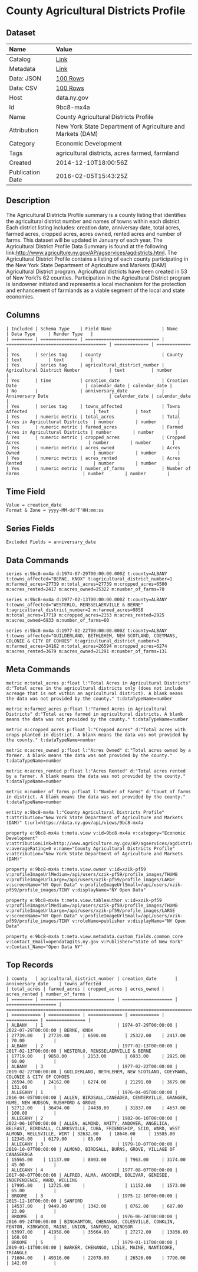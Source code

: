 # County Agricultural Districts Profile

## Dataset

| Name | Value |
| :--- | :---- |
| Catalog | [Link](https://catalog.data.gov/dataset/county-agricultural-districts-profile) |
| Metadata | [Link](https://data.ny.gov/api/views/9bc8-mx4a) |
| Data: JSON | [100 Rows](https://data.ny.gov/api/views/9bc8-mx4a/rows.json?max_rows=100) |
| Data: CSV | [100 Rows](https://data.ny.gov/api/views/9bc8-mx4a/rows.csv?max_rows=100) |
| Host | data.ny.gov |
| Id | 9bc8-mx4a |
| Name | County Agricultural Districts Profile |
| Attribution | New York State Department of Agriculture and Markets (DAM) |
| Category | Economic Development |
| Tags | agricultural districts, acres farmed, farmland |
| Created | 2014-12-10T18:00:56Z |
| Publication Date | 2016-02-05T15:43:25Z |

## Description

The Agricultural Districts Profile summary is a county listing that identifies the agricultural district number and names of towns within each district. Each district listing includes: creation date, anniversay date, total acres, farmed acres, cropped acres, acres owned, rented acres and number of farms.  This dataset will be updated in January of each year. The Agricultural District Profile Data Summary is  found at the following link:http://www.agriculture.ny.gov/AP/agservices/agdistricts.html. The Agricultural District Profile contains a listing of each county participating in the New York State Department of Agriculture and Markets (DAM) Agricultural District program. Agricultural districts have been created in 53 of New York?s 62 counties. Participation in the Agricultural District program is landowner initiated and represents a local mechanism for the protection and enhancement of farmlands as a viable segment of the local and state economies.

## Columns

```ls
| Included | Schema Type    | Field Name                   | Name                                   | Data Type     | Render Type   |
| ======== | ============== | ============================ | ====================================== | ============= | ============= |
| Yes      | series tag     | county                       | County                                 | text          | text          |
| Yes      | series tag     | agricultural_district_number | Agricultural District Number           | text          | number        |
| Yes      | time           | creation_date                | Creation Date                          | calendar_date | calendar_date |
| No       |                | anniversary_date             | Anniversary Date                       | calendar_date | calendar_date |
| Yes      | series tag     | towns_affected               | Towns Affected                         | text          | text          |
| Yes      | numeric metric | total_acres                  | Total Acres in Agricultural Districts  | number        | number        |
| Yes      | numeric metric | farmed_acres                 | Farmed Acres in Agricultural Districts | number        | number        |
| Yes      | numeric metric | cropped_acres                | Cropped Acres                          | number        | number        |
| Yes      | numeric metric | acres_owned                  | Acres Owned                            | number        | number        |
| Yes      | numeric metric | acres_rented                 | Acres Rented                           | number        | number        |
| Yes      | numeric metric | number_of_farms              | Number of Farms                        | number        | number        |
```

## Time Field

```ls
Value = creation_date
Format & Zone = yyyy-MM-dd'T'HH:mm:ss
```

## Series Fields

```ls
Excluded Fields = anniversary_date
```

## Data Commands

```ls
series e:9bc8-mx4a d:1974-07-29T00:00:00.000Z t:county=ALBANY t:towns_affected="BERNE, KNOX" t:agricultural_district_number=1 m:farmed_acres=27739 m:total_acres=27739 m:cropped_acres=6500 m:acres_rented=2417 m:acres_owned=25322 m:number_of_farms=70

series e:9bc8-mx4a d:1977-02-13T00:00:00.000Z t:county=ALBANY t:towns_affected="WESTERLO, RENSSELAERVILLE & BERNE" t:agricultural_district_number=2 m:farmed_acres=9858 m:total_acres=17719 m:cropped_acres=2153 m:acres_rented=2925 m:acres_owned=6933 m:number_of_farms=60

series e:9bc8-mx4a d:1977-02-22T00:00:00.000Z t:county=ALBANY t:towns_affected="GUILDERLAND, BETHLEHEM, NEW SCOTLAND, COEYMANS, COLONIE & CITY OF COHOES" t:agricultural_district_number=3 m:farmed_acres=24162 m:total_acres=26594 m:cropped_acres=6274 m:acres_rented=3679 m:acres_owned=21291 m:number_of_farms=131
```

## Meta Commands

```ls
metric m:total_acres p:float l:"Total Acres in Agricultural Districts" d:"Total acres in the agricultural districts only (does not include acreage that is not within an agricultural district). A blank means the data was not provided by the county." t:dataTypeName=number

metric m:farmed_acres p:float l:"Farmed Acres in Agricultural Districts" d:"Total acres farmed in agricultural districts. A blank means the data was not provided by the county." t:dataTypeName=number

metric m:cropped_acres p:float l:"Cropped Acres" d:"Total acres with crops planted in district. A blank means the data was not provided by the county." t:dataTypeName=number

metric m:acres_owned p:float l:"Acres Owned" d:"Total acres owned by a farmer. A blank means the data was not provided by the county." t:dataTypeName=number

metric m:acres_rented p:float l:"Acres Rented" d:"Total acres rented by a farmer. A blank means the data was not provided by the county." t:dataTypeName=number

metric m:number_of_farms p:float l:"Number of Farms" d:"Count of farms in district. A blank means the data was not provided by the county." t:dataTypeName=number

entity e:9bc8-mx4a l:"County Agricultural Districts Profile" t:attribution="New York State Department of Agriculture and Markets (DAM)" t:url=https://data.ny.gov/api/views/9bc8-mx4a

property e:9bc8-mx4a t:meta.view v:id=9bc8-mx4a v:category="Economic Development" v:attributionLink=http://www.agriculture.ny.gov/AP/agservices/agdistricts.html v:averageRating=0 v:name="County Agricultural Districts Profile" v:attribution="New York State Department of Agriculture and Markets (DAM)"

property e:9bc8-mx4a t:meta.view.owner v:id=xzik-pf59 v:profileImageUrlMedium=/api/users/xzik-pf59/profile_images/THUMB v:profileImageUrlLarge=/api/users/xzik-pf59/profile_images/LARGE v:screenName="NY Open Data" v:profileImageUrlSmall=/api/users/xzik-pf59/profile_images/TINY v:displayName="NY Open Data"

property e:9bc8-mx4a t:meta.view.tableauthor v:id=xzik-pf59 v:profileImageUrlMedium=/api/users/xzik-pf59/profile_images/THUMB v:profileImageUrlLarge=/api/users/xzik-pf59/profile_images/LARGE v:screenName="NY Open Data" v:profileImageUrlSmall=/api/users/xzik-pf59/profile_images/TINY v:roleName=publisher v:displayName="NY Open Data"

property e:9bc8-mx4a t:meta.view.metadata.custom_fields.common_core v:Contact_Email=opendata@its.ny.gov v:Publisher="State of New York" v:Contact_Name="Open Data NY"
```

## Top Records

```ls
| county   | agricultural_district_number | creation_date       | anniversary_date    | towns_affected                                                                                                                       | total_acres | farmed_acres | cropped_acres | acres_owned | acres_rented | number_of_farms | 
| ======== | ============================ | =================== | =================== | ==================================================================================================================================== | =========== | ============ | ============= | =========== | ============ | =============== | 
| ALBANY   | 1                            | 1974-07-29T00:00:00 | 2022-07-29T00:00:00 | BERNE, KNOX                                                                                                                          | 27739.00    | 27739.00     | 6500.00       | 25322.00    | 2417.00      | 70.00           | 
| ALBANY   | 2                            | 1977-02-13T00:00:00 | 2017-02-13T00:00:00 | WESTERLO, RENSSELAERVILLE & BERNE                                                                                                    | 17719.00    | 9858.00      | 2153.00       | 6933.00     | 2925.00      | 60.00           | 
| ALBANY   | 3                            | 1977-02-22T00:00:00 | 2019-02-22T00:00:00 | GUILDERLAND, BETHLEHEM, NEW SCOTLAND, COEYMANS, COLONIE & CITY OF COHOES                                                             | 26594.00    | 24162.00     | 6274.00       | 21291.00    | 3679.00      | 131.00          | 
| ALLEGANY | 1                            | 1976-04-05T00:00:00 | 2016-04-05T00:00:00 | ALLEN, BIRDSALL,CANEADEA, CENTERVILLE, GRANGER, HUME, NEW HUDSON, RUSHFORD & GROVE                                                   | 52712.00    | 36494.00     | 24438.00      | 31837.00    | 4657.00      | 100.00          | 
| ALLEGANY | 2                            | 1982-06-10T00:00:00 | 2022-06-10T00:00:00 | ALLEN, ALMOND, AMITY, ANDOVER, ANGELICA, BELFAST, BIRDSALL, CLARKSVILLE, CUBA, FRIENDSHIP, SCIO, WARD, WEST ALMOND, WELLSVILLE, WIRT | 32632.00    | 18646.00     | 15585.00      | 12345.00    | 6179.00      | 85.00           | 
| ALLEGANY | 3                            | 1979-10-07T00:00:00 | 2019-10-07T00:00:00 | ALMOND, BIRDSALL, BURNS, GROVE, VILLAGE OF CANASERAGA                                                                                | 15565.00    | 11137.00     | 8003.00       | 7963.00     | 3174.00      | 45.00           | 
| ALLEGANY | 4                            | 1977-08-07T00:00:00 | 2017-08-07T00:00:00 | ALFRED, ALMA, ANDOVER, BOLIVAR, GENESEE, INDEPENDENCE, WARD, WILLING                                                                 | 17995.00    | 12725.00     |               | 11152.00    | 1573.00      | 65.00           | 
| BROOME   | 3                            | 1975-12-10T00:00:00 | 2015-12-10T00:00:00 | SANFORD                                                                                                                              | 14537.00    | 9449.00      | 1342.00       | 8762.00     | 687.00       | 23.00           | 
| BROOME   | 4                            | 1976-06-24T00:00:00 | 2016-09-24T00:00:00 | BINGHAMTON, CHENANGO, COLESVILLE, CONKLIN, FENTON, KIRKWOOD, MAINE, UNION, SANFORD, WINDSOR                                          | 63997.00    | 41958.00     | 35664.00      | 27272.00    | 13856.00     | 168.00          | 
| BROOME   | 5                            | 1979-01-11T00:00:00 | 2019-01-11T00:00:00 | BARKER, CHENANGO, LISLE, MAINE, NANTICOKE, TRIANGLE                                                                                  | 71604.00    | 49316.00     | 22078.00      | 26526.00    | 7790.00      | 142.00          | 
```